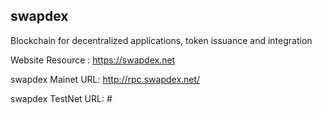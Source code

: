 ## swapdex 

Blockchain for decentralized applications, token issuance and integration

Website Resource : https://swapdex.net

swapdex Mainet URL: http://rpc.swapdex.net/ 

swapdex TestNet URL: #
